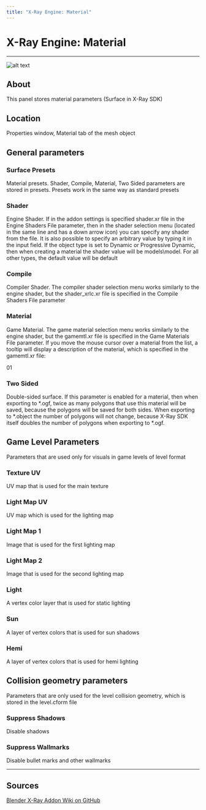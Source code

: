 ```yaml
---
title: "X-Ray Engine: Material"
---
```


# X-Ray Engine: Material

___

![alt text](assets/images/panel-material.png)

## About

This panel stores material parameters (Surface in X-Ray SDK)

## Location

Properties window, Material tab of the mesh object

## General parameters

### Surface Presets

Material presets. Shader, Compile, Material, Two Sided parameters are stored in presets. Presets work in the same way as standard presets

### Shader

Engine Shader. If in the addon settings is specified shader.xr file in the Engine Shaders File parameter, then in the shader selection menu (located in the same line and has a down arrow icon) you can specify any shader from the file. It is also possible to specify an arbitrary value by typing it in the input field. If the object type is set to Dynamic or Progressive Dynamic, then when creating a material the shader value will be models\model. For all other types, the default value will be default

### Compile

Compiler Shader. The compiler shader selection menu works similarly to the engine shader, but the shader_xrlc.xr file is specified in the Compile Shaders File parameter

### Material

Game Material. The game material selection menu works similarly to the engine shader, but the gamemtl.xr file is specified in the Game Materials File parameter. If you move the mouse cursor over a material from the list, a tooltip will display a description of the material, which is specified in the gamemtl.xr file:

01

### Two Sided

Double-sided surface. If this parameter is enabled for a material, then when exporting to *.ogf, twice as many polygons that use this material will be saved, because the polygons will be saved for both sides. When exporting to \*.object the number of polygons will not change, because X-Ray SDK itself doubles the number of polygons when exporting to \*.ogf.

## Game Level Parameters

Parameters that are used only for visuals in game levels of level format

### Texture UV

UV map that is used for the main texture

### Light Map UV

UV map which is used for the lighting map

### Light Map 1

Image that is used for the first lighting map

### Light Map 2

Image that is used for the second lighting map

### Light

A vertex color layer that is used for static lighting

### Sun

A layer of vertex colors that is used for sun shadows

### Hemi

A layer of vertex colors that is used for hemi lighting

## Collision geometry parameters

Parameters that are only used for the level collision geometry, which is stored in the level.cform file

### Suppress Shadows

Disable shadows

### Suppress Wallmarks

Disable bullet marks and other wallmarks

___

## Sources

[Blender X-Ray Addon Wiki on GitHub](https://github.com/PavelBlend/blender-xray/wiki/Panel-XRay-Engine-Material)
